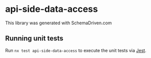 
# api-side-data-access

This library was generated with SchemaDriven.com

## Running unit tests

Run `nx test api-side-data-access` to execute the unit tests via [Jest](https://jestjs.io).

